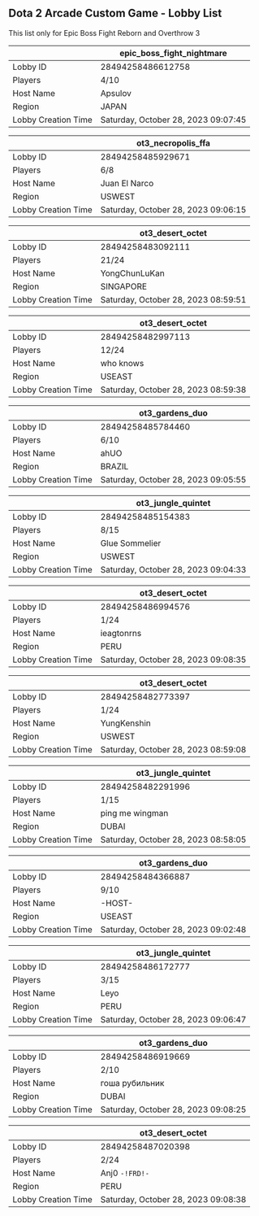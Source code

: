 ## Dota 2 Arcade Custom Game - Lobby List

This list only for Epic Boss Fight Reborn and Overthrow 3

|  | epic_boss_fight_nightmare |
| ------ | ------ |
| Lobby ID | 28494258486612758 |
| Players | 4/10 |
| Host Name | Apsulov |
| Region | JAPAN |
| Lobby Creation Time | Saturday, October 28, 2023 09:07:45 |


|  | ot3_necropolis_ffa |
| ------ | ------ |
| Lobby ID | 28494258485929671 |
| Players | 6/8 |
| Host Name | Juan El Narco |
| Region | USWEST |
| Lobby Creation Time | Saturday, October 28, 2023 09:06:15 |


|  | ot3_desert_octet |
| ------ | ------ |
| Lobby ID | 28494258483092111 |
| Players | 21/24 |
| Host Name | YongChunLuKan |
| Region | SINGAPORE |
| Lobby Creation Time | Saturday, October 28, 2023 08:59:51 |


|  | ot3_desert_octet |
| ------ | ------ |
| Lobby ID | 28494258482997113 |
| Players | 12/24 |
| Host Name | who knows |
| Region | USEAST |
| Lobby Creation Time | Saturday, October 28, 2023 08:59:38 |


|  | ot3_gardens_duo |
| ------ | ------ |
| Lobby ID | 28494258485784460 |
| Players | 6/10 |
| Host Name | ahUO |
| Region | BRAZIL |
| Lobby Creation Time | Saturday, October 28, 2023 09:05:55 |


|  | ot3_jungle_quintet |
| ------ | ------ |
| Lobby ID | 28494258485154383 |
| Players | 8/15 |
| Host Name | Glue Sommelier |
| Region | USWEST |
| Lobby Creation Time | Saturday, October 28, 2023 09:04:33 |


|  | ot3_desert_octet |
| ------ | ------ |
| Lobby ID | 28494258486994576 |
| Players | 1/24 |
| Host Name | ieagtonrns |
| Region | PERU |
| Lobby Creation Time | Saturday, October 28, 2023 09:08:35 |


|  | ot3_desert_octet |
| ------ | ------ |
| Lobby ID | 28494258482773397 |
| Players | 1/24 |
| Host Name | YungKenshin |
| Region | USWEST |
| Lobby Creation Time | Saturday, October 28, 2023 08:59:08 |


|  | ot3_jungle_quintet |
| ------ | ------ |
| Lobby ID | 28494258482291996 |
| Players | 1/15 |
| Host Name | ping me wingman |
| Region | DUBAI |
| Lobby Creation Time | Saturday, October 28, 2023 08:58:05 |


|  | ot3_gardens_duo |
| ------ | ------ |
| Lobby ID | 28494258484366887 |
| Players | 9/10 |
| Host Name | -HOST- |
| Region | USEAST |
| Lobby Creation Time | Saturday, October 28, 2023 09:02:48 |


|  | ot3_jungle_quintet |
| ------ | ------ |
| Lobby ID | 28494258486172777 |
| Players | 3/15 |
| Host Name | Leyo |
| Region | PERU |
| Lobby Creation Time | Saturday, October 28, 2023 09:06:47 |


|  | ot3_gardens_duo |
| ------ | ------ |
| Lobby ID | 28494258486919669 |
| Players | 2/10 |
| Host Name | гоша рубильник |
| Region | DUBAI |
| Lobby Creation Time | Saturday, October 28, 2023 09:08:25 |


|  | ot3_desert_octet |
| ------ | ------ |
| Lobby ID | 28494258487020398 |
| Players | 2/24 |
| Host Name | Anj0 `-!FRD!-` |
| Region | PERU |
| Lobby Creation Time | Saturday, October 28, 2023 09:08:38 |


